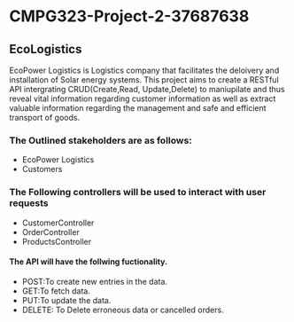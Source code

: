 # CMPG323-Project-2-37687638
## EcoLogistics
EcoPower Logistics is Logistics company that facilitates the deloivery and installation of Solar energy systems.
This project aims to create a RESTful API intergrating CRUD(Create,Read, Update,Delete) to maniupilate and thus reveal vital information
regarding customer information as well as extract valuable information regarding the management and safe and efficient transport of goods.

### The Outlined stakeholders are as follows:
- EcoPower Logistics
- Customers

### The Following controllers will be used to interact with user requests
- CustomerController
- OrderController
- ProductsController


#### The API will have the follwing fuctionality.
- POST:To create new entries in the data.
- GET:To fetch data.
- PUT:To update the data.
- DELETE: To Delete erroneous data or cancelled orders.
